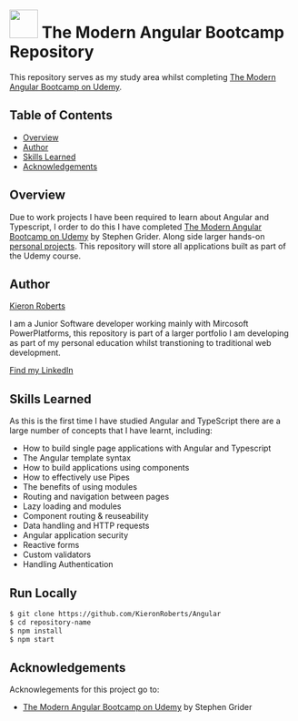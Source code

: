 # <img src="https://github.com/KieronRoberts/Angular/assets/107185233/9af5d6d1-2554-4787-93e6-b47692594c7e" width="50" height="50">  The Modern Angular Bootcamp Repository
This repository serves as my study area whilst completing [The Modern Angular Bootcamp on Udemy](https://www.udemy.com/course/the-modern-angular-bootcamp/).

## Table of Contents

- [Overview](#overview)
- [Author](#author)
- [Skills Learned](#skills-learned)
- [Acknowledgements](#acknowledgements)

## Overview

Due to work projects I have been required to learn about Angular and Typescript, I order to do this I have completed [The Modern Angular Bootcamp on Udemy](https://www.udemy.com/course/the-modern-angular-bootcamp/) by Stephen Grider. Along side larger hands-on [personal projects](https://github.com/KieronRoberts/Angular). This repository will store all applications built as part of the Udemy course.

## Author

[Kieron Roberts](https://github.com/KieronRoberts)

I am a Junior Software developer working mainly with Mircosoft PowerPlatforms, this repository is part of a larger portfolio I am developing as part of my personal education whilst transtioning to traditional web development.

[Find my LinkedIn](https://www.linkedin.com/in/kieronroberts1/)

## Skills Learned

As this is the first time I have studied Angular and TypeScript there are a large number of concepts that I have learnt, including:
- How to build single page applications with Angular and Typescript
- The Angular template syntax
- How to build applications using components
- How to effectively use Pipes
- The benefits of using modules
- Routing and navigation between pages
- Lazy loading and modules
- Component routing & reuseability
- Data handling and HTTP requests
- Angular application security
- Reactive forms
- Custom validators
- Handling Authentication

## Run Locally

```bash
$ git clone https://github.com/KieronRoberts/Angular
$ cd repository-name
$ npm install
$ npm start
```

## Acknowledgements

Acknowlegements for this project go to:
- [The Modern Angular Bootcamp on Udemy](https://www.udemy.com/course/the-modern-angular-bootcamp/) by Stephen Grider
 
